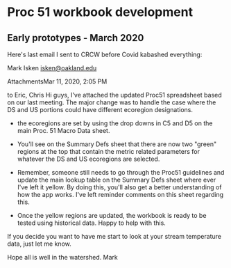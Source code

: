 # Proc 51 workbook development

## Early prototypes - March 2020

Here's last email I sent to CRCW before Covid kabashed everything:

Mark Isken <isken@oakland.edu>
	
AttachmentsMar 11, 2020, 2:05 PM
	
to Eric, Chris
Hi guys,
I've attached the updated Proc51 spreadsheet based on our last meeting. The major change was to handle the case where the DS and US portions could have different ecoregion designations.

* the ecoregions are set by using the drop downs in C5 and D5 on the main Proc. 51 Macro Data sheet.

* You'll see on the Summary Defs sheet that there are now two "green" regions at the top that contain the metric related parameters for whatever the DS and US ecoregions are selected.

* Remember, someone still needs to go through the Proc51 guidelines and update the main lookup table on the Summary Defs sheet where ever I've left it yellow. By doing this, you'll also get a better understanding of how the app works. I've left reminder comments on this sheet regarding this.

* Once the yellow regions are updated, the workbook is ready to be tested using historical data. Happy to help with this.

If you decide you want to have me start to look at your stream temperature data, just let me know.

Hope all is well in the watershed.
Mark